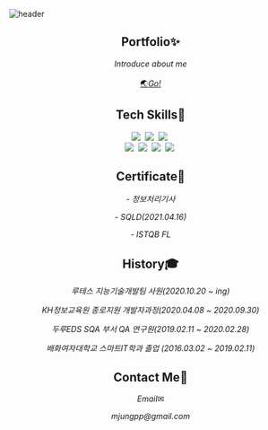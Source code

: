 ![header](https://capsule-render.vercel.app/api?type=waving&color=3a94cf&&animation=fadeIn&fontColor=FFFFFF&height=200&section=header&text=Minjung%20Park&fontSize=90)
<h2 align="center">Portfolio✨</h2>
<p align="center"><em>Introduce about me</em><br/>
 <br/>
 <a href="https://mjungpp.github.io/portfolio/">🌏<em>Go!</em></a><br/>
</p>
<h2 align="center">Tech Skills🔨</h2>
<p align="center">
  <img src="http://img.shields.io/badge/-HTML5-E34F26?style=for-the-badge&logo=HTML5&logoColor=white"/></a>&nbsp
  <img src="http://img.shields.io/badge/-CSS3-1572B6?style=for-the-badge&logo=CSS3&logoColor=white"/></a>&nbsp
  <img src="https://img.shields.io/badge/-Javascript-F7DF1E?style=for-the-badge&logo=Javascript&logoColor=white"/></a>&nbsp<br/>
  <img src="https://img.shields.io/badge/Angular-DD0031?style=for-the-badge&logo=Angular&logoColor=white"/></a>&nbsp
  <img src="https://img.shields.io/badge/React-61DAFB?style=for-the-badge&logo=React&logoColor=white"/></a>&nbsp
  <img src="https://img.shields.io/badge/TypeScript-3178C6?style=for-the-badge&logo=TypeScript&logoColor=white"/>&nbsp</a>
  <img src="http://img.shields.io/badge/-Node.js-339933?style=for-the-badge&logo=Node.js&logoColor=white"/></a>&nbsp<br/>
 </p>
<h2 align="center">Certificate📜</h2>
<p align="center"><em>- 정보처리기사</em><br/>
<p align="center"><em>- SQLD(2021.04.16)</em><br/>
<p align="center"><em>- ISTQB FL</em><br/>
<h2 align="center">History🎓</h2>
<p align="center"><em>루테스 지능기술개발팀 사원(2020.10.20 ~ ing)</em><br/>
<p align="center"><em>KH정보교육원 종로지원 개발자과정(2020.04.08 ~ 2020.09.30)</em><br/>
<p align="center"><em>두루EDS SQA 부서 QA 연구원(2019.02.11 ~ 2020.02.28)</em><br/>
<p align="center"><em>배화여자대학교 스마트IT학과 졸업 (2016.03.02 ~ 2019.02.11)</em><br/>
<h2 align="center">Contact Me🙌</h2>
<p align="center"><em>Email</em>✉<br/>
<p align="center"><em>mjungpp@gmail.com</em><br/>
